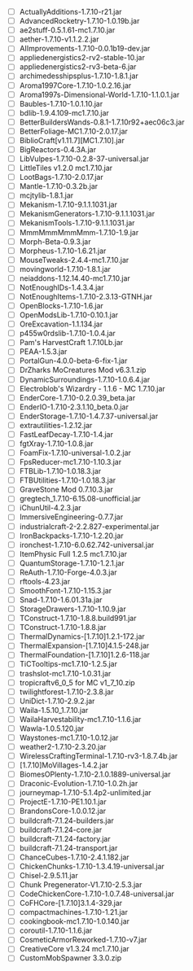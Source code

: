 - [ ] ActuallyAdditions-1.7.10-r21.jar
- [ ] AdvancedRocketry-1.7.10-1.0.19b.jar
- [ ] ae2stuff-0.5.1.61-mc1.7.10.jar
- [ ] aether-1.7.10-v1.1.2.2.jar
- [ ] AIImprovements-1.7.10-0.0.1b19-dev.jar
- [ ] appliedenergistics2-rv2-stable-10.jar
- [ ] appliedenergistics2-rv3-beta-6.jar
- [ ] archimedesshipsplus-1.7.10-1.8.1.jar
- [ ] Aroma1997Core-1.7.10-1.0.2.16.jar
- [ ] Aroma1997s-Dimensional-World-1.7.10-1.1.0.1.jar
- [ ] Baubles-1.7.10-1.0.1.10.jar
- [ ] bdlib-1.9.4.109-mc1.7.10.jar
- [ ] BetterBuildersWands-0.8.1-1.7.10r92+aec06c3.jar
- [ ] BetterFoliage-MC1.7.10-2.0.17.jar
- [ ] BiblioCraft[v1.11.7][MC1.7.10].jar
- [ ] BigReactors-0.4.3A.jar
- [ ] LibVulpes-1.7.10-0.2.8-37-universal.jar
- [ ] LittleTiles v1.2.0 mc1.7.10.jar
- [ ] LootBags-1.7.10-2.0.17.jar
- [ ] Mantle-1.7.10-0.3.2b.jar
- [ ] mcjtylib-1.8.1.jar
- [ ] Mekanism-1.7.10-9.1.1.1031.jar
- [ ] MekanismGenerators-1.7.10-9.1.1.1031.jar
- [ ] MekanismTools-1.7.10-9.1.1.1031.jar
- [ ] MmmMmmMmmMmm-1.7.10-1.9.jar
- [ ] Morph-Beta-0.9.3.jar
- [ ] Morpheus-1.7.10-1.6.21.jar
- [ ] MouseTweaks-2.4.4-mc1.7.10.jar
- [ ] movingworld-1.7.10-1.8.1.jar
- [ ] neiaddons-1.12.14.40-mc1.7.10.jar
- [ ] NotEnoughIDs-1.4.3.4.jar
- [ ] NotEnoughItems-1.7.10-2.3.13-GTNH.jar
- [ ] OpenBlocks-1.7.10-1.6.jar
- [ ] OpenModsLib-1.7.10-0.10.1.jar
- [ ] OreExcavation-1.1.134.jar
- [ ] p455w0rdslib-1.7.10-1.0.4.jar
- [ ] Pam's HarvestCraft 1.7.10Lb.jar
- [ ] PEAA-1.5.3.jar
- [ ] PortalGun-4.0.0-beta-6-fix-1.jar
- [ ] DrZharks MoCreatures Mod v6.3.1.zip
- [ ] DynamicSurroundings-1.7.10-1.0.6.4.jar
- [ ] Electroblob's Wizardry - 1.1.6 - MC 1.7.10.jar
- [ ] EnderCore-1.7.10-0.2.0.39_beta.jar
- [ ] EnderIO-1.7.10-2.3.1.10_beta.0.jar
- [ ] EnderStorage-1.7.10-1.4.7.37-universal.jar
- [ ] extrautilities-1.2.12.jar
- [ ] FastLeafDecay-1.7.10-1.4.jar
- [ ] fgtXray-1.7.10-1.0.8.jar
- [ ] FoamFix-1.7.10-universal-1.0.2.jar
- [ ] FpsReducer-mc1.7.10-1.10.3.jar
- [ ] FTBLib-1.7.10-1.0.18.3.jar
- [ ] FTBUtilities-1.7.10-1.0.18.3.jar
- [ ] GraveStone Mod 0.7.10.3.jar
- [ ] gregtech_1.7.10-6.15.08-unofficial.jar
- [ ] iChunUtil-4.2.3.jar
- [ ] ImmersiveEngineering-0.7.7.jar
- [ ] industrialcraft-2-2.2.827-experimental.jar
- [ ] IronBackpacks-1.7.10-1.2.20.jar
- [ ] ironchest-1.7.10-6.0.62.742-universal.jar
- [ ] ItemPhysic Full 1.2.5 mc1.7.10.jar
- [ ] QuantumStorage-1.7.10-1.2.1.jar
- [ ] ReAuth-1.7.10-Forge-4.0.3.jar
- [ ] rftools-4.23.jar
- [ ] SmoothFont-1.7.10-1.15.3.jar
- [ ] Snad-1.7.10-1.6.01.31a.jar
- [ ] StorageDrawers-1.7.10-1.10.9.jar
- [ ] TConstruct-1.7.10-1.8.8.build991.jar
- [ ] TConstruct-1.7.10-1.8.8.jar
- [ ] ThermalDynamics-[1.7.10]1.2.1-172.jar
- [ ] ThermalExpansion-[1.7.10]4.1.5-248.jar
- [ ] ThermalFoundation-[1.7.10]1.2.6-118.jar
- [ ] TiCTooltips-mc1.7.10-1.2.5.jar
- [ ] trashslot-mc1.7.10-1.0.31.jar
- [ ] tropicraftv6_0_5 for MC v1_7_10.zip
- [ ] twilightforest-1.7.10-2.3.8.jar
- [ ] UniDict-1.7.10-2.9.2.jar
- [ ] Waila-1.5.10_1.7.10.jar
- [ ] WailaHarvestability-mc1.7.10-1.1.6.jar
- [ ] Wawla-1.0.5.120.jar
- [ ] Waystones-mc1.7.10-1.0.12.jar
- [ ] weather2-1.7.10-2.3.20.jar
- [ ] WirelessCraftingTerminal-1.7.10-rv3-1.8.7.4b.jar
- [ ] [1.7.10]MoVillages-1.4.2.jar
- [ ] BiomesOPlenty-1.7.10-2.1.0.1889-universal.jar
- [ ] Draconic-Evolution-1.7.10-1.0.2h.jar
- [ ] journeymap-1.7.10-5.1.4p2-unlimited.jar
- [ ] ProjectE-1.7.10-PE1.10.1.jar
- [ ] BrandonsCore-1.0.0.12.jar
- [ ] buildcraft-7.1.24-builders.jar
- [ ] buildcraft-7.1.24-core.jar
- [ ] buildcraft-7.1.24-factory.jar
- [ ] buildcraft-7.1.24-transport.jar
- [ ] ChanceCubes-1.7.10-2.4.1.182.jar
- [ ] ChickenChunks-1.7.10-1.3.4.19-universal.jar
- [ ] Chisel-2.9.5.11.jar
- [ ] Chunk Pregenerator-V1.7.10-2.5.3.jar
- [ ] CodeChickenCore-1.7.10-1.0.7.48-universal.jar
- [ ] CoFHCore-[1.7.10]3.1.4-329.jar
- [ ] compactmachines-1.7.10-1.21.jar
- [ ] cookingbook-mc1.7.10-1.0.140.jar
- [ ] coroutil-1.7.10-1.1.6.jar
- [ ] CosmeticArmorReworked-1.7.10-v7.jar
- [ ] CreativeCore v1.3.24 mc1.7.10.jar
- [ ] CustomMobSpawner 3.3.0.zip
